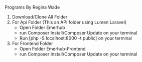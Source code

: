 Programs By Regina Wade

1. Download/Clone All Folder
2. For Api Folder (This an API folder using Lumen Laravel)
    - Open Folder Emerhub
    - run Composer Install/Composer Update on your terminal
    - Run [php -S localhost:8000 -t public] on your terminal
3. For Frontend Folder
    - Open Folder Emerhub-Frontend
    - run Composer Install/Composer Update on your terminal

